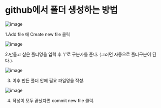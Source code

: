 # github에서 폴더 생성하는 방법

![image](https://user-images.githubusercontent.com/33924869/126183773-8b6afd30-85db-45e0-b37c-41ae26b35dea.png)

1.Add file 에 Create new file 클릭

![image](https://user-images.githubusercontent.com/33924869/126183057-48434667-b002-402a-a153-0e4d9b9e28aa.png)

2.만들고 싶은 폴더명을 입력 후 '/'로 구분자를 준다. (그러면 자동으로 폴더구분이 된다.).

![image](https://user-images.githubusercontent.com/33924869/126183310-83880b81-f240-4858-91d2-0eae1bcc5c0e.png)

3. 이후 만든 폴더 안에 필요 파일명을 작성.

![image](https://user-images.githubusercontent.com/33924869/126183405-e7947066-ede2-4f77-817b-527ab5dd2fae.png)


4. 작성이 모두 끝났다면 commit new file 클릭.
